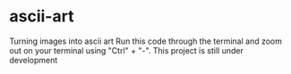 # ascii-art
Turning images into ascii art
Run this code through the terminal and zoom out on your terminal using "Ctrl" + "-".
This project is still under development
